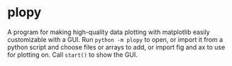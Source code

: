 # plopy
A program for making high-quality data plotting with matplotlib easily customizable with a GUI. Run `python -m plopy` to open, or import it from a python script and choose files or arrays to add, or import fig and ax to use for plotting on. Call `start()` to show the GUI.
